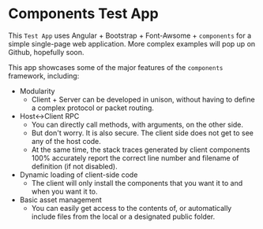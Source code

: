 Components Test App
=============

This `Test App` uses Angular + Bootstrap + Font-Awsome + `components` for a simple single-page web application.
More complex examples will pop up on Github, hopefully soon.

This app showcases some of the major features of the `components` framework, including:

* Modularity
  * Client + Server can be developed in unison, without having to define a complex protocol or packet routing.
* Host<->Client RPC
  * You can directly call methods, with arguments, on the other side.
  * But don't worry. It is also secure. The client side does not get to see any of the host code.
  * At the same time, the stack traces generated by client components 100% accurately report the correct line number and filename of definition (if not disabled).
* Dynamic loading of client-side code
  * The client will only install the components that you want it to and when you want it to.
* Basic asset management
  * You can easily get access to the contents of, or automatically include files from the local or a designated public folder.